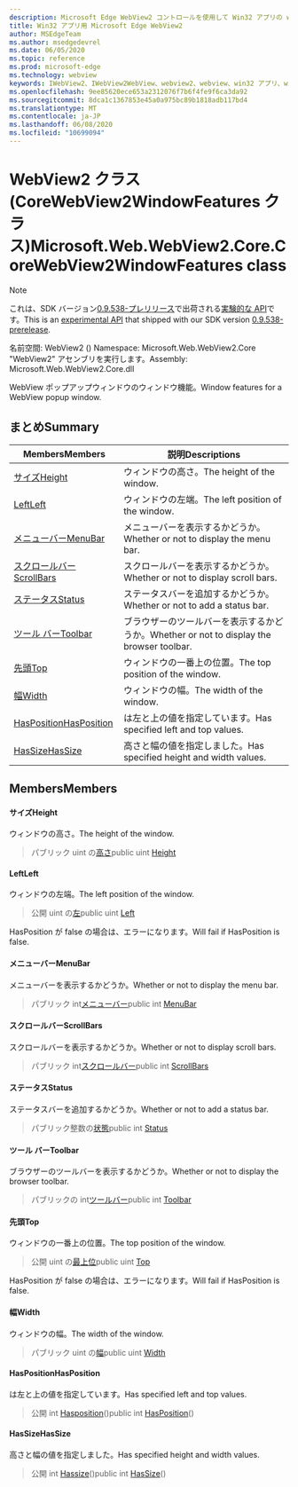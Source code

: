 ```yaml
---
description: Microsoft Edge WebView2 コントロールを使用して Win32 アプリの web コンテンツをホストする
title: Win32 アプリ用 Microsoft Edge WebView2
author: MSEdgeTeam
ms.author: msedgedevrel
ms.date: 06/05/2020
ms.topic: reference
ms.prod: microsoft-edge
ms.technology: webview
keywords: IWebView2、IWebView2WebView、webview2、webview、win32 アプリ、win32、edge、ICoreWebView2、ICoreWebView2Controller、browser control、edge html
ms.openlocfilehash: 9ee85620ece653a2312076f7b6f4fe9f6ca3da92
ms.sourcegitcommit: 8dca1c1367853e45a0a975bc89b1818adb117bd4
ms.translationtype: MT
ms.contentlocale: ja-JP
ms.lasthandoff: 06/08/2020
ms.locfileid: "10699094"
---
```

# <span data-ttu-id="fcbe3-104">WebView2 クラス (CoreWebView2WindowFeatures クラス)</span><span class="sxs-lookup"><span data-stu-id="fcbe3-104">Microsoft.Web.WebView2.Core.CoreWebView2WindowFeatures class</span></span> 

> [!NOTE]
> <span data-ttu-id="fcbe3-105">これは、SDK バージョン[0.9.538-プレリリース](../../../releasenotes.md#09538)で出荷される[実験的な API](../../../concepts/versioning.md#experimental-apis)です。</span><span class="sxs-lookup"><span data-stu-id="fcbe3-105">This is an [experimental API](../../../concepts/versioning.md#experimental-apis) that shipped with our SDK version [0.9.538-prerelease](../../../releasenotes.md#09538).</span></span>

<span data-ttu-id="fcbe3-106">名前空間: WebView2 () </span><span class="sxs-lookup"><span data-stu-id="fcbe3-106">Namespace: Microsoft.Web.WebView2.Core</span></span>\
<span data-ttu-id="fcbe3-107">"WebView2" アセンブリを実行します。</span><span class="sxs-lookup"><span data-stu-id="fcbe3-107">Assembly: Microsoft.Web.WebView2.Core.dll</span></span>

<span data-ttu-id="fcbe3-108">WebView ポップアップウィンドウのウィンドウ機能。</span><span class="sxs-lookup"><span data-stu-id="fcbe3-108">Window features for a WebView popup window.</span></span>

## <span data-ttu-id="fcbe3-109">まとめ</span><span class="sxs-lookup"><span data-stu-id="fcbe3-109">Summary</span></span>

 <span data-ttu-id="fcbe3-110">Members</span><span class="sxs-lookup"><span data-stu-id="fcbe3-110">Members</span></span>                        | <span data-ttu-id="fcbe3-111">説明</span><span class="sxs-lookup"><span data-stu-id="fcbe3-111">Descriptions</span></span>
--------------------------------|---------------------------------------------
[<span data-ttu-id="fcbe3-112">サイズ</span><span class="sxs-lookup"><span data-stu-id="fcbe3-112">Height</span></span>](#height) | <span data-ttu-id="fcbe3-113">ウィンドウの高さ。</span><span class="sxs-lookup"><span data-stu-id="fcbe3-113">The height of the window.</span></span>
[<span data-ttu-id="fcbe3-114">Left</span><span class="sxs-lookup"><span data-stu-id="fcbe3-114">Left</span></span>](#left) | <span data-ttu-id="fcbe3-115">ウィンドウの左端。</span><span class="sxs-lookup"><span data-stu-id="fcbe3-115">The left position of the window.</span></span>
[<span data-ttu-id="fcbe3-116">メニューバー</span><span class="sxs-lookup"><span data-stu-id="fcbe3-116">MenuBar</span></span>](#menubar) | <span data-ttu-id="fcbe3-117">メニューバーを表示するかどうか。</span><span class="sxs-lookup"><span data-stu-id="fcbe3-117">Whether or not to display the menu bar.</span></span>
[<span data-ttu-id="fcbe3-118">スクロールバー</span><span class="sxs-lookup"><span data-stu-id="fcbe3-118">ScrollBars</span></span>](#scrollbars) | <span data-ttu-id="fcbe3-119">スクロールバーを表示するかどうか。</span><span class="sxs-lookup"><span data-stu-id="fcbe3-119">Whether or not to display scroll bars.</span></span>
[<span data-ttu-id="fcbe3-120">ステータス</span><span class="sxs-lookup"><span data-stu-id="fcbe3-120">Status</span></span>](#status) | <span data-ttu-id="fcbe3-121">ステータスバーを追加するかどうか。</span><span class="sxs-lookup"><span data-stu-id="fcbe3-121">Whether or not to add a status bar.</span></span>
[<span data-ttu-id="fcbe3-122">ツール バー</span><span class="sxs-lookup"><span data-stu-id="fcbe3-122">Toolbar</span></span>](#toolbar) | <span data-ttu-id="fcbe3-123">ブラウザーのツールバーを表示するかどうか。</span><span class="sxs-lookup"><span data-stu-id="fcbe3-123">Whether or not to display the browser toolbar.</span></span>
[<span data-ttu-id="fcbe3-124">先頭</span><span class="sxs-lookup"><span data-stu-id="fcbe3-124">Top</span></span>](#top) | <span data-ttu-id="fcbe3-125">ウィンドウの一番上の位置。</span><span class="sxs-lookup"><span data-stu-id="fcbe3-125">The top position of the window.</span></span>
[<span data-ttu-id="fcbe3-126">幅</span><span class="sxs-lookup"><span data-stu-id="fcbe3-126">Width</span></span>](#width) | <span data-ttu-id="fcbe3-127">ウィンドウの幅。</span><span class="sxs-lookup"><span data-stu-id="fcbe3-127">The width of the window.</span></span>
[<span data-ttu-id="fcbe3-128">HasPosition</span><span class="sxs-lookup"><span data-stu-id="fcbe3-128">HasPosition</span></span>](#hasposition) | <span data-ttu-id="fcbe3-129">は左と上の値を指定しています。</span><span class="sxs-lookup"><span data-stu-id="fcbe3-129">Has specified left and top values.</span></span>
[<span data-ttu-id="fcbe3-130">HasSize</span><span class="sxs-lookup"><span data-stu-id="fcbe3-130">HasSize</span></span>](#hassize) | <span data-ttu-id="fcbe3-131">高さと幅の値を指定しました。</span><span class="sxs-lookup"><span data-stu-id="fcbe3-131">Has specified height and width values.</span></span>

## <span data-ttu-id="fcbe3-132">Members</span><span class="sxs-lookup"><span data-stu-id="fcbe3-132">Members</span></span>

#### <span data-ttu-id="fcbe3-133">サイズ</span><span class="sxs-lookup"><span data-stu-id="fcbe3-133">Height</span></span> 

<span data-ttu-id="fcbe3-134">ウィンドウの高さ。</span><span class="sxs-lookup"><span data-stu-id="fcbe3-134">The height of the window.</span></span>

> <span data-ttu-id="fcbe3-135">パブリック uint の[高さ](#height)</span><span class="sxs-lookup"><span data-stu-id="fcbe3-135">public uint [Height](#height)</span></span>

#### <span data-ttu-id="fcbe3-136">Left</span><span class="sxs-lookup"><span data-stu-id="fcbe3-136">Left</span></span> 

<span data-ttu-id="fcbe3-137">ウィンドウの左端。</span><span class="sxs-lookup"><span data-stu-id="fcbe3-137">The left position of the window.</span></span>

> <span data-ttu-id="fcbe3-138">公開 uint の[左](#left)</span><span class="sxs-lookup"><span data-stu-id="fcbe3-138">public uint [Left](#left)</span></span>

<span data-ttu-id="fcbe3-139">HasPosition が false の場合は、エラーになります。</span><span class="sxs-lookup"><span data-stu-id="fcbe3-139">Will fail if HasPosition is false.</span></span>

#### <span data-ttu-id="fcbe3-140">メニューバー</span><span class="sxs-lookup"><span data-stu-id="fcbe3-140">MenuBar</span></span> 

<span data-ttu-id="fcbe3-141">メニューバーを表示するかどうか。</span><span class="sxs-lookup"><span data-stu-id="fcbe3-141">Whether or not to display the menu bar.</span></span>

> <span data-ttu-id="fcbe3-142">パブリック int[メニューバー](#menubar)</span><span class="sxs-lookup"><span data-stu-id="fcbe3-142">public int [MenuBar](#menubar)</span></span>

#### <span data-ttu-id="fcbe3-143">スクロールバー</span><span class="sxs-lookup"><span data-stu-id="fcbe3-143">ScrollBars</span></span> 

<span data-ttu-id="fcbe3-144">スクロールバーを表示するかどうか。</span><span class="sxs-lookup"><span data-stu-id="fcbe3-144">Whether or not to display scroll bars.</span></span>

> <span data-ttu-id="fcbe3-145">パブリック int[スクロールバー](#scrollbars)</span><span class="sxs-lookup"><span data-stu-id="fcbe3-145">public int [ScrollBars](#scrollbars)</span></span>

#### <span data-ttu-id="fcbe3-146">ステータス</span><span class="sxs-lookup"><span data-stu-id="fcbe3-146">Status</span></span> 

<span data-ttu-id="fcbe3-147">ステータスバーを追加するかどうか。</span><span class="sxs-lookup"><span data-stu-id="fcbe3-147">Whether or not to add a status bar.</span></span>

> <span data-ttu-id="fcbe3-148">パブリック整数の[状態](#status)</span><span class="sxs-lookup"><span data-stu-id="fcbe3-148">public int [Status](#status)</span></span>

#### <span data-ttu-id="fcbe3-149">ツール バー</span><span class="sxs-lookup"><span data-stu-id="fcbe3-149">Toolbar</span></span> 

<span data-ttu-id="fcbe3-150">ブラウザーのツールバーを表示するかどうか。</span><span class="sxs-lookup"><span data-stu-id="fcbe3-150">Whether or not to display the browser toolbar.</span></span>

> <span data-ttu-id="fcbe3-151">パブリックの int[ツールバー](#toolbar)</span><span class="sxs-lookup"><span data-stu-id="fcbe3-151">public int [Toolbar](#toolbar)</span></span>

#### <span data-ttu-id="fcbe3-152">先頭</span><span class="sxs-lookup"><span data-stu-id="fcbe3-152">Top</span></span> 

<span data-ttu-id="fcbe3-153">ウィンドウの一番上の位置。</span><span class="sxs-lookup"><span data-stu-id="fcbe3-153">The top position of the window.</span></span>

> <span data-ttu-id="fcbe3-154">公開 uint の[最上位](#top)</span><span class="sxs-lookup"><span data-stu-id="fcbe3-154">public uint [Top](#top)</span></span>

<span data-ttu-id="fcbe3-155">HasPosition が false の場合は、エラーになります。</span><span class="sxs-lookup"><span data-stu-id="fcbe3-155">Will fail if HasPosition is false.</span></span>

#### <span data-ttu-id="fcbe3-156">幅</span><span class="sxs-lookup"><span data-stu-id="fcbe3-156">Width</span></span> 

<span data-ttu-id="fcbe3-157">ウィンドウの幅。</span><span class="sxs-lookup"><span data-stu-id="fcbe3-157">The width of the window.</span></span>

> <span data-ttu-id="fcbe3-158">パブリック uint の[幅](#width)</span><span class="sxs-lookup"><span data-stu-id="fcbe3-158">public uint [Width](#width)</span></span>

#### <span data-ttu-id="fcbe3-159">HasPosition</span><span class="sxs-lookup"><span data-stu-id="fcbe3-159">HasPosition</span></span> 

<span data-ttu-id="fcbe3-160">は左と上の値を指定しています。</span><span class="sxs-lookup"><span data-stu-id="fcbe3-160">Has specified left and top values.</span></span>

> <span data-ttu-id="fcbe3-161">公開 int [Hasposition](#hasposition)()</span><span class="sxs-lookup"><span data-stu-id="fcbe3-161">public int [HasPosition](#hasposition)()</span></span>

#### <span data-ttu-id="fcbe3-162">HasSize</span><span class="sxs-lookup"><span data-stu-id="fcbe3-162">HasSize</span></span> 

<span data-ttu-id="fcbe3-163">高さと幅の値を指定しました。</span><span class="sxs-lookup"><span data-stu-id="fcbe3-163">Has specified height and width values.</span></span>

> <span data-ttu-id="fcbe3-164">公開 int [Hassize](#hassize)()</span><span class="sxs-lookup"><span data-stu-id="fcbe3-164">public int [HasSize](#hassize)()</span></span>

